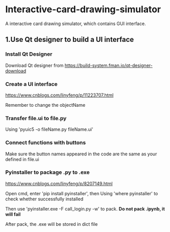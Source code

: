# Interactive-card-drawing-simulator
A interactive card drawing simulator, which contains GUI interface.

## 1.Use Qt designer to build a UI interface
### Install Qt Designer
Download Qt designer from https://build-system.fman.io/qt-designer-download

### Create a UI interface
https://www.cnblogs.com/linyfeng/p/11223707.html

Remember to change the objectName

### Transfer file.ui to file.py
Using 'pyuic5 -o fileName.py fileName.ui'

### Connect functions with buttons
Make sure the button names appeared in the code are the same as your defined in file.ui

### Pyinstaller to package .py to .exe
https://www.cnblogs.com/linyfeng/p/8207149.html

Open cmd, enter 'pip install pyinstaller', then Using 'where pyinstaller' to check whether successfully installed

Then use 'pyinstaller.exe -F call_login.py -w' to pack. **Do not pack .ipynb, it will fail**

After pack, the .exe will be stored in dict file
